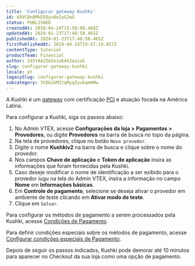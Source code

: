 ```yaml
---
title: 'Configurar gateway Kushki'
id: 69VC8nQMkEE0yu8oIyG2wG
status: PUBLISHED
createdAt: 2018-04-24T15:50:00.468Z
updatedAt: 2024-01-23T17:48:58.465Z
publishedAt: 2024-01-23T17:48:58.465Z
firstPublishedAt: 2018-04-24T19:47:19.057Z
contentType: tutorial
productTeam: Financial
author: 245tA425AIeioKAk2eaiwS
slug: configurar-gateway-kushki
locale: pt
legacySlug: configurar-gateway-kushki
subcategory: 3tDGibM2tqMyqIyukqmmMw
---
```


A Kushki é um [gateway](https://help.vtex.com/pt/tutorial/o-que-e-um-gateway-de-pagamentos--2KH9Wdi7F6swOU4amECSOk) com certificação [PCI](https://help.vtex.com/tutorial/what-is-the-pci-ssc--4jo3Vkox3amSO2w4qIWa0E) e atuação focada na América Latina.

Para configurar a Kushki, siga os passos abaixo:

1. No Admin VTEX, acesse __Configurações da loja > Pagamentos > Provedores__, ou digite __Provedores__ na barra de busca no topo da página.
2. Na tela de provedores, clique no botão `Novo provedor`.
3. Digite o nome __Kushkiv2__ na barra de busca e clique sobre o nome do provedor.
4. Nos campos __Chave de aplicação__ e __Token de aplicação__ insira as informações que foram fornecidas pela Kushki.
5. Caso deseje modificar o nome de identificação a ser exibido para o provedor iugu na tela do Admin VTEX, insira a informação no campo __Nome__ em __Informações básicas__.
6. Em __Controle de pagamento__, selecione se deseja ativar o provedor em ambiente de teste clicando em __Ativar modo de teste__.
7. Clique em `Salvar`.

Para configurar os métodos de pagamento a serem processados pela Kushki, acesse [Condições de Pagamento](https://help.vtex.com/pt/tutorial/condicoes-de-pagamento).

Para definir condições especiais sobre os métodos de pagamento, acesse [Configurar condições especiais de Pagamento](https://help.vtex.com/pt/tutorial/condicoes-especiais--tutorials_456#).

Depois de seguir os passos indicados, Kushki pode demorar até 10 minutos para aparecer no Checkout da sua loja como uma opção de pagamento.
